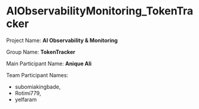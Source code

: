  # AIObservabilityMonitoring_TokenTracker

Project Name: **AI Observability & Monitoring**

Group Name: **TokenTracker**

Main Participant Name: **Anique Ali**

Team Participant Names:
- subomiakingbade,  
- Rotimi779, 
- yelfaram
